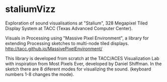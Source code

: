 staliumVizz
===========

Exploration of sound visualisations at "Stalium", 328 Megapixel Tiled Display System at TACC (Texas Advanced Computer Center).


Visuals in Processing using "Massive Pixel Environment", a library for extending Processing sketches to multi-node tiled displays. 
http://tacc.github.io/MassivePixelEnvironment/ 


This library is developed from scratch at the TACC/ACES Visualization Lab with inspiration from Most Pixels Ever, developed by Daniel Shiffman.
In the sketch there are 8 diferent modes for visualizing the sound. (keyboard numbers 1-8 changes the mode).
